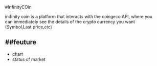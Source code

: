 #InfinityCOin

inifinity coin is a platform that interacts with the coingeco API, where you can immediately see the details of the crypto currency you want (Symbol,Last price,etc)

##feuture
-----------------------------------------
- chart
- status of market